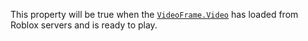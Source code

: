 This property will be true when the [`VideoFrame.Video`](https://create.roblox.com/docs/reference/engine/classes/VideoFrame#Video) has loaded
from Roblox servers and is ready to play.